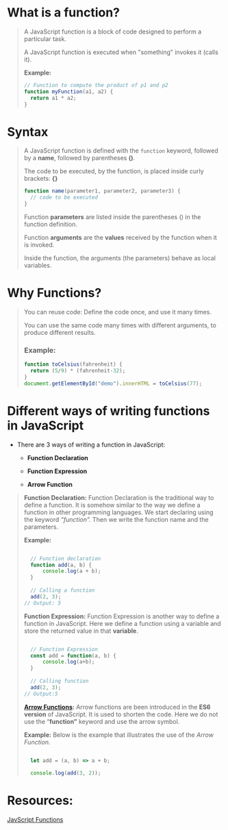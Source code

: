 # What is a function?

> A JavaScript function is a block of code designed to perform a particular task.
> 
> A JavaScript function is executed when "something" invokes it (calls it).
> 
> **Example:**
> 
> ```javascript
> // Function to compute the product of p1 and p2
> function myFunction(a1, a2) {
>   return a1 * a2;
> }
> ```

# Syntax

> A JavaScript function is defined with the `function` keyword, followed by a **name**, followed by parentheses **()**.
> 
> The code to be executed, by the function, is placed inside curly brackets: **{}**
> 
> ```javascript
> function name(parameter1, parameter2, parameter3) {
>   // code to be executed
> }
> ```
> 
> Function **parameters** are listed inside the parentheses () in the function definition.
> 
> Function **arguments** are the **values** received by the function when it is invoked.
> 
> Inside the function, the arguments (the parameters) behave as local variables.

# Why Functions?

> You can reuse code: Define the code once, and use it many times.
> 
> You can use the same code many times with different arguments, to produce different results.
> 
> ### Example:
> 
> ```javascript
> function toCelsius(fahrenheit) {
>   return (5/9) * (fahrenheit-32);
> }
> document.getElementById("demo").innerHTML = toCelsius(77);
> ```

# Different ways of writing functions in JavaScript

* There are 3 ways of writing a function in JavaScript:
    
    * **Function Declaration**
        
    * **Function Expression**
        
    * **Arrow Function**
        

> **Function Declaration:** Function Declaration is the traditional way to define a function. It is somehow similar to the way we define a function in other programming languages. We start declaring using the keyword *“function”.* Then we write the function name and the parameters.
> 
> **Example:**
> 
> ```javascript
> 
> 	// Function declaration
> 	function add(a, b) {		
> 		console.log(a + b);
> 	}
> 	
> 	// Calling a function
> 	add(2, 3);
> // Output: 5 
> ```
> 
> **Function Expression:** Function Expression is another way to define a function in JavaScript. Here we define a function using a variable and store the returned value in that **variable**.
> 
> ```javascript
> 
> 	// Function Expression
> 	const add = function(a, b) {
> 		console.log(a+b);
> 	}
> 	
> 	// Calling function
> 	add(2, 3);
> // Output:5
> ```
> 
> [**Arrow Functions**](https://www.geeksforgeeks.org/arrow-functions-in-javascript/)**:** Arrow functions are been introduced in the **ES6 version** of JavaScript. It is used to shorten the code. Here we do not use the “**function”** keyword and use the arrow symbol.
> 
> **Example:** Below is the example that illustrates the use of the *Arrow* *Function.*
> 
> ```javascript
> 
> 	let add = (a, b) => a + b;
> 	
> 	console.log(add(3, 2));
> ```

# Resources:

[JavScript Functions](https://www.w3schools.com/js/js_functions.asp)